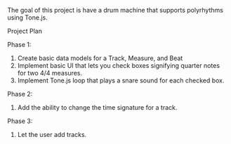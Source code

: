 The goal of this project is have a drum machine that supports polyrhythms using Tone.js.

Project Plan

Phase 1:
1. Create basic data models for a Track, Measure, and Beat
2. Implement basic UI that lets you check boxes signifying quarter notes for two 4/4 measures.
3. Implement Tone.js loop that plays a snare sound for each checked box.


Phase 2:
1. Add the ability to change the time signature for a track.



Phase 3:
1. Let the user add tracks.  
